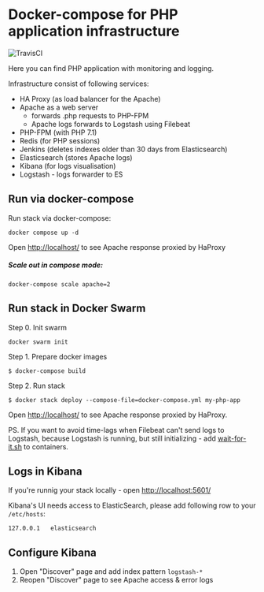 # Docker-compose for PHP application infrastructure

![TravisCI](https://travis-ci.org/d-ulyanov/multi-container-php-application.svg?branch=master)

Here you can find PHP application with monitoring and logging.

Infrastructure consist of following services:

- HA Proxy (as load balancer for the Apache)
- Apache as a web server
    - forwards .php requests to PHP-FPM
    - Apache logs forwards to Logstash using Filebeat
- PHP-FPM (with PHP 7.1)
- Redis (for PHP sessions)
- Jenkins (deletes indexes older than 30 days from Elasticsearch)
- Elasticsearch (stores Apache logs)
- Kibana (for logs visualisation)
- Logstash - logs forwarder to ES

## Run via docker-compose

Run stack via docker-compose:
```
docker compose up -d
```

Open [http://localhost/]() to see Apache response proxied by HaProxy

##### Scale out in compose mode:

```
docker-compose scale apache=2
```

## Run stack in Docker Swarm

Step 0. Init swarm
```
docker swarm init
```

Step 1. Prepare docker images
```
$ docker-compose build 
```

Step 2. Run stack
```
$ docker stack deploy --compose-file=docker-compose.yml my-php-app
```

Open [http://localhost/]() to see Apache response proxied by HaProxy.

PS. If you want to avoid time-lags when Filebeat can't send logs to Logstash,
because Logstash is running, but still initializing - add [wait-for-it.sh](https://github.com/vishnubob/wait-for-it) to containers.

## Logs in Kibana

If you're runnig your stack locally - open [http://localhost:5601/]()

Kibana's UI needs access to ElasticSearch, 
please add following row to your `/etc/hosts`:
```
127.0.0.1	elasticsearch
```

## Configure Kibana

1. Open "Discover" page and add index pattern `logstash-*`
2. Reopen "Discover" page to see Apache access & error logs
